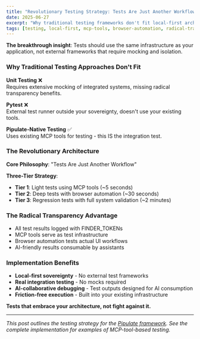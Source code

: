 ```yaml
---
title: "Revolutionary Testing Strategy: Tests Are Just Another Workflow"
date: 2025-06-27
excerpt: "Why traditional testing frameworks don't fit local-first architectures, and how to build testing systems that leverage existing MCP tools and browser automation."
tags: [testing, local-first, mcp-tools, browser-automation, radical-transparency, architecture]
---
```


**The breakthrough insight**: Tests should use the same infrastructure as your application, not external frameworks that require mocking and isolation.

### Why Traditional Testing Approaches Don't Fit

**Unit Testing** ❌  
Requires extensive mocking of integrated systems, missing radical transparency benefits.

**Pytest** ❌  
External test runner outside your sovereignty, doesn't use your existing tools.

**Pipulate-Native Testing** ✅  
Uses existing MCP tools for testing - this IS the integration test.

### The Revolutionary Architecture

**Core Philosophy**: "Tests Are Just Another Workflow"

**Three-Tier Strategy**:
- **Tier 1**: Light tests using MCP tools (~5 seconds)
- **Tier 2**: Deep tests with browser automation (~30 seconds)  
- **Tier 3**: Regression tests with full system validation (~2 minutes)

### The Radical Transparency Advantage

- All test results logged with FINDER_TOKENs
- MCP tools serve as test infrastructure
- Browser automation tests actual UI workflows
- AI-friendly results consumable by assistants

### Implementation Benefits

- **Local-first sovereignty** - No external test frameworks
- **Real integration testing** - No mocks required
- **AI-collaborative debugging** - Test outputs designed for AI consumption
- **Friction-free execution** - Built into your existing infrastructure

**Tests that embrace your architecture, not fight against it.**

---

*This post outlines the testing strategy for the [Pipulate framework](https://github.com/miklevin/pipulate). See the complete implementation for examples of MCP-tool-based testing.* 